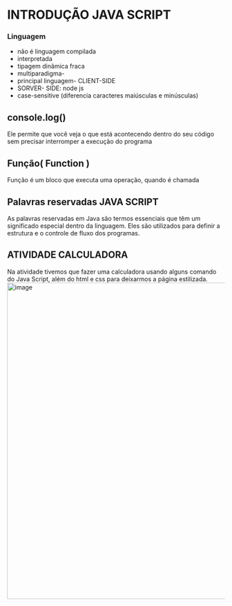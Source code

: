 # INTRODUÇÃO JAVA SCRIPT

### Linguagem
* não é linguagem compilada
* interpretada 
* tipagem dinâmica fraca
* multiparadigma- 
* principal linguagem- CLIENT-SIDE
* SORVER- SIDE: node js
* case-sensitive (diferencia caracteres maiúsculas e minúsculas)


## console.log()
 Ele permite que você veja o que está acontecendo dentro do seu código sem precisar interromper a execução do programa

## Função( Function )
Função é um bloco que executa uma operação, quando é chamada


## Palavras reservadas JAVA SCRIPT
As palavras reservadas em Java são termos essenciais que têm um significado especial dentro da linguagem. Eles são utilizados para definir a estrutura e o controle de fluxo dos programas.


## ATIVIDADE CALCULADORA
Na atividade tivemos que fazer uma calculadora usando alguns comando do Java Script, além do html e css para deixarmos a página estilizada.
<img width="731" alt="image" src="https://github.com/user-attachments/assets/7c9cefea-c58d-400a-affa-f409cc183e10" />
